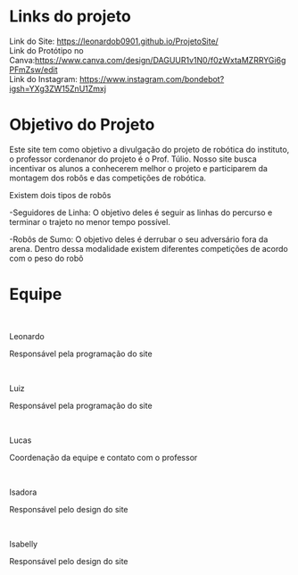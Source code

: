# Links do projeto
Link do Site: https://leonardob0901.github.io/ProjetoSite/<br>
Link do Protótipo no Canva:https://www.canva.com/design/DAGUUR1v1N0/f0zWxtaMZRRYGi6gPFmZsw/edit<br>
Link do Instagram: https://www.instagram.com/bondebot?igsh=YXg3ZW15ZnU1Zmxj<br>

<h1>Objetivo do Projeto</h1>
<p>Este site tem como objetivo a divulgação do projeto de robótica do instituto, o professor cordenanor do projeto é o Prof. Túlio. Nosso site busca incentivar os alunos a conhecerem melhor o projeto e participarem da montagem dos robôs e das competições de robótica.</p>
<p>Existem dois tipos de robôs</p>
<p>-Seguidores de Linha: O objetivo deles é seguir as linhas do percurso e terminar o trajeto no menor tempo possível.</p>
<p>-Robôs de Sumo: O objetivo deles é derrubar o seu adversário fora da arena. Dentro dessa modalidade existem diferentes competições de acordo com o peso do robô</p>

# Equipe

 <br><p>Leonardo</p>
 <p>Responsável pela programação do site</p>
 <br><p>Luiz</p>
 <p>Responsável pela programação do site</p>
 <br><p>Lucas</p>
 <p>Coordenação da equipe e contato com o professor</p>
 <br><p>Isadora</p>
 <p>Responsável pelo design do site</p>
 <br><p>Isabelly</p>
 <p>Responsável pelo design do site</p>
